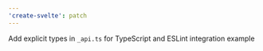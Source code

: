 ```yaml
---
'create-svelte': patch
---
```


Add explicit types in `_api.ts` for TypeScript and ESLint integration example
